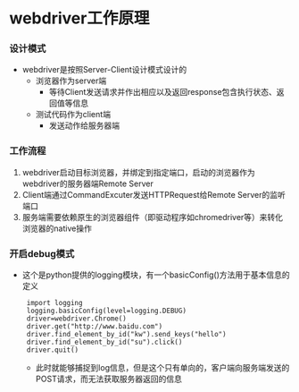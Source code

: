 # webdriver工作原理
### 设计模式
* webdriver是按照Server-Client设计模式设计的
  * 浏览器作为server端
    * 等待Client发送请求并作出相应以及返回response包含执行状态、返回值等信息
  * 测试代码作为client端
    * 发送动作给服务器端
### 工作流程
  1. webdriver启动目标浏览器，并绑定到指定端口，启动的浏览器作为webdriver的服务器端Remote Server
  2. Client端通过CommandExcuter发送HTTPRequest给Remote Server的监听端口
  3. 服务端需要依赖原生的浏览器组件（即驱动程序如chromedriver等）来转化浏览器的native操作

### 开启debug模式
  * 这个是python提供的logging模块，有一个basicConfig()方法用于基本信息的定义
    ```
     import logging
     logging.basicConfig(level=logging.DEBUG)
     driver=webdriver.Chrome()
     driver.get("http://www.baidu.com")
     driver.find_element_by_id("kw").send_keys("hello")
     driver.find_element_by_id("su").click()
     driver.quit()
    ```
     * 此时就能够捕捉到log信息，但是这个只有单向的，客户端向服务端发送的POST请求，而无法获取服务器返回的信息
